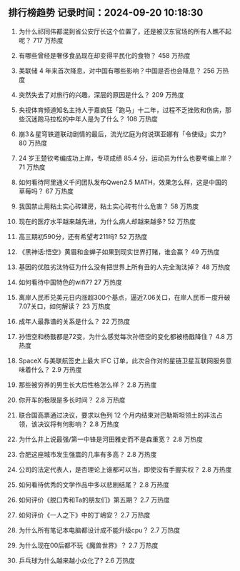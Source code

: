 
## 排行榜趋势 记录时间：2024-09-20 10:18:30
  
  1. 为什么祁同伟都混到省公安厅长这个位置了，还是被汉东官场的所有人瞧不起呢？ 717 万热度
    
  2. 有哪些曾经是奢侈食品现在却变得平民化的食物？ 458 万热度
    
  3. 美联储 4 年来首次降息，对中国有哪些影响？中国是否也会降息？ 256 万热度
    
  4. 突然失去了对旅行的兴趣，深层的原因是什么？ 209 万热度
    
  5. 央视体育频道知名主持人于嘉疯狂「跑马」十二年，过程不乏挫败和伤病，那些沉迷跑马拉松的中年人是为了什么？ 108 万热度
    
  6. 崩3＆星穹铁道联动剧情的最后，流光忆庭为何说琪亚娜有「令使级」实力? 80 万热度
    
  7. 24 岁王楚钦考编成功上岸，专项成绩 85.4 分，运动员为什么也要考编上岸？ 71 万热度
    
  8. 如何看待阿里通义千问团队发布Qwen2.5 MATH，效果怎么样，这是中国的草莓吗？ 67 万热度
    
  9. 我国禁止用粘土实心砖建房，粘土实心砖有什么危害？ 58 万热度
    
  10. 现在的医疗水平越来越先进，为什么病人却越来越多? 52 万热度
    
  11. 高三期初590分，还有希望考211吗? 52 万热度
    
  12. 《黑神话:悟空》黄眉和金蝉子如果到现实世界打赌，谁会赢？ 49 万热度
    
  13. 基因的优胜劣汰特征为什么没有把世界上所有丑的人完全淘汰掉？ 48 万热度
    
  14. 如何看待中国特色的wifi7? 27 万热度
    
  15. 离岸人民币兑美元日内涨超300个基点，逼近7.06关口，在岸人民币一度升破7.07关口，如何解读？ 23 万热度
    
  16. 成年人最靠谱的关系是什么？ 22 万热度
    
  17. 孙悟空和杨戬都是72变，为什么感觉每次孙悟空的变化都被杨戬降住？ 4.8 万热度
    
  18. SpaceX 与美联航签史上最大 IFC 订单，此次合作对的星链卫星互联网服务意味着什么？ 2.9 万热度
    
  19. 那些被穷养的男生长大后性格怎么样？ 2.8 万热度
    
  20. 你开车的极限是多长时间？ 2.8 万热度
    
  21. 联合国高票通过决议，要求以色列 12 个月内结束对巴勒斯坦领土的非法占领，该决议将有何影响？ 2.8 万热度
    
  22. 为什么井上说最强/第一中锋是河田雅史而不是森重宽？ 2.8 万热度
    
  23. 合肥这座城市发生强震的几率有多高？ 2.8 万热度
    
  24. 公司的法定代表人，是否理论上谁都可以当，即使没有手握实权？ 2.8 万热度
    
  25. 如何看待优秀的文学作品中多以悲剧结尾？ 2.8 万热度
    
  26. 如何评价《脱口秀和Ta的朋友们》第五期？ 2.7 万热度
    
  27. 如何评价《一人之下》中的丁嶋安？ 2.7 万热度
    
  28. 为什么所有笔记本电脑都设计成不能升级cpu？ 2.7 万热度
    
  29. 为什么现在00后都不玩《魔兽世界》？ 2.7 万热度
    
  30. 乒乓球为什么越来越小众化了? 2.6 万热度
    